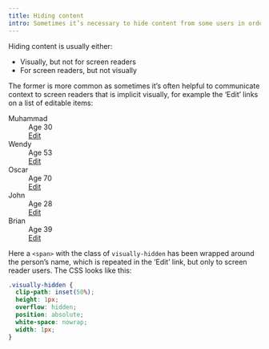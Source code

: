 ```yaml
---
title: Hiding content
intro: Sometimes it’s necessary to hide content from some users in order to give the best experience.
---
```


Hiding content is usually either:

- Visually, but not for screen readers
- For screen readers, but not visually

The former is more common as sometimes it’s often helpful to communicate context to screen readers that is implicit visually, for example the ‘Edit’ links on a list of editable items:

<style>
  .visually-hidden {
    clip-path: inset(50%);
    height: 1px;
    overflow: hidden;
    position: absolute;
    white-space: nowrap;
    width: 1px;
  }
</style>

<dl>
    <dt>Muhammad</dt>
        <dd>Age 30</dd>
        <dd><a href="#">Edit<span class="visually-hidden"> Muhammad</span></a></dd>
    <dt>Wendy</dt>
        <dd>Age 53</dd>
        <dd><a href="#">Edit<span class="visually-hidden"> Wendy</span></a></dd>
    <dt>Oscar</dt>
        <dd>Age 70</dd>
        <dd><a href="#">Edit<span class="visually-hidden"> Oscar</span></a></dd>
    <dt>John</dt>
        <dd>Age 28</dd>
        <dd><a href="#">Edit<span class="visually-hidden"> John</span></a></dd>
    <dt>Brian</dt>
        <dd>Age 39</dd>
        <dd><a href="#">Edit<span class="visually-hidden"> Brian</span></a></dd>
</dl>

Here a `<span>` with the class of `visually-hidden` has been wrapped around the person’s name, which is repeated in the ‘Edit’ link, but only to screen reader users. The CSS looks like this:

```css
.visually-hidden {
  clip-path: inset(50%);
  height: 1px;
  overflow: hidden;
  position: absolute;
  white-space: nowrap;
  width: 1px;
}
```
